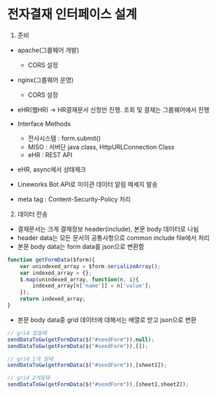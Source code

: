# 전자결재 인터페이스 설계
1. 준비
 - apache(그룹웨어 개발)
    - CORS 설정
 - nginx(그룹웨어 운영)
    - CORS 설정

 - eHR(웹HR) -> HR결재문서 신청만 진행. 조회 및 결재는 그룹웨어에서 진행

 - Interface Methods
    - 전사시스템 : form.submit()
    - MISO : 서버단 java class, HttpURLConnection Class
    - eHR : REST API

 - eHR, async에서 상태체크
 - Lineworks Bot API로 미이관 데이터 알림 메세지 발송

 - meta tag : Content-Security-Policy 처리

2. 데이터 전송
 - 결재문서는 크게 결재정보 header(include), 본문 body 데이터로 나뉨
 - header data는 모든 문서의 공통사항으로 common include file에서 처리
 - 본문 body data는 form data를 json으로 변환함

```javascript
function getFormData($form){
    var unindexed_array = $form.serializeArray();
    var indexed_array = {};
    $.map(unindexed_array, function(n, i){
        indexed_array[n['name']] = n['value'];
    });
    return indexed_array;
}
```

 - 본문 body data중 grid 데이터에 대해서는 배열로 받고 json으로 변환
```javascript
// grid 없을때
sendDataToGw(getFormData($("#sendForm")),null);
sendDataToGw(getFormData($("#sendForm")),[]);

// grid 1개 일때
sendDataToGw(getFormData($("#sendForm")),[sheet1]);

// grid 2개일때
sendDataToGw(getFormData($("#sendForm")),[sheet1,sheet2]);
```